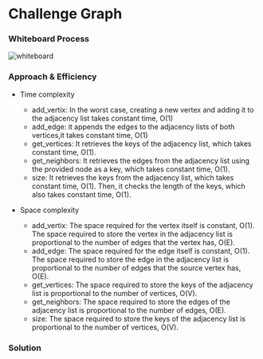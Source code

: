# Challenge Graph 


### Whiteboard Process
![whiteboard](/Graph.jpg)

### Approach & Efficiency
- Time complexity 

    - add_vertix: In the worst case, creating a new vertex and adding it to the adjacency list takes constant time, O(1)
    - add_edge: it appends the edges to the adjacency lists of both vertices,it takes constant time, O(1)
    - get_vertices: It retrieves the keys of the adjacency list, which takes constant time, O(1).
    - get_neighbors: It retrieves the edges from the adjacency list using the provided node as a key, which takes constant time, O(1).
    - size: It retrieves the keys from the adjacency list, which takes constant time, O(1). Then, it checks the length of the keys, which also takes constant time, O(1).

- Space complexity

    - add_vertix: The space required for the vertex itself is constant, O(1). The space required to store the vertex in the adjacency list is proportional to the number of edges that the vertex has, O(E).
    - add_edge: The space required for the edge itself is constant, O(1). The space required to store the edge in the adjacency list is proportional to the number of edges that the source vertex has, O(E).
    - get_vertices: The space required to store the keys of the adjacency list is proportional to the number of vertices, O(V).
    - get_neighbors: The space required to store the edges of the adjacency list is proportional to the number of edges, O(E).
    - size: The space required to store the keys of the adjacency list is proportional to the number of vertices, O(V).


### Solution


